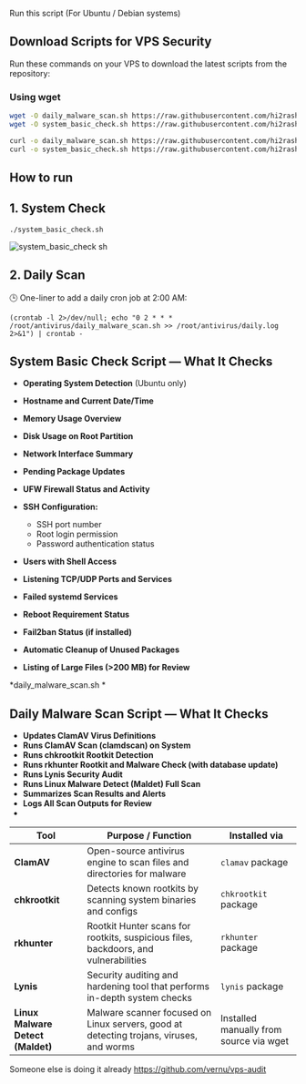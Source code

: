 Run this script (For Ubuntu / Debian systems)

## Download Scripts for VPS Security

Run these commands on your VPS to download the latest scripts from the repository:

### Using wget

```bash
wget -O daily_malware_scan.sh https://raw.githubusercontent.com/hi2rashid/protect_vps/main/daily_malware_scan.sh && chmod +x daily_malware_scan.sh
wget -O system_basic_check.sh https://raw.githubusercontent.com/hi2rashid/protect_vps/main/system_basic_check.sh && chmod +x system_basic_check.sh
```
```bash
curl -o daily_malware_scan.sh https://raw.githubusercontent.com/hi2rashid/protect_vps/main/daily_malware_scan.sh
curl -o system_basic_check.sh https://raw.githubusercontent.com/hi2rashid/protect_vps/main/system_basic_check.sh
```

## How to run


## 1. System Check
```
./system_basic_check.sh
```
![system_basic_check sh](https://github.com/user-attachments/assets/6c8119c5-8273-4276-aa2d-879daa63f8d5)



## 2. Daily Scan


🕒 One-liner to add a daily cron job at 2:00 AM:
```
(crontab -l 2>/dev/null; echo "0 2 * * * /root/antivirus/daily_malware_scan.sh >> /root/antivirus/daily.log 2>&1") | crontab -
```













## System Basic Check Script — What It Checks

* **Operating System Detection** (Ubuntu only)
* **Hostname and Current Date/Time**
* **Memory Usage Overview**
* **Disk Usage on Root Partition**
* **Network Interface Summary**
* **Pending Package Updates**
* **UFW Firewall Status and Activity**
* **SSH Configuration:**

  * SSH port number
  * Root login permission
  * Password authentication status
* **Users with Shell Access**
* **Listening TCP/UDP Ports and Services**
* **Failed systemd Services**
* **Reboot Requirement Status**
* **Fail2ban Status (if installed)**
* **Automatic Cleanup of Unused Packages**
* **Listing of Large Files (>200 MB) for Review**


*daily_malware_scan.sh *
## Daily Malware Scan Script — What It Checks

* **Updates ClamAV Virus Definitions**
* **Runs ClamAV Scan (clamdscan) on System**
* **Runs chkrootkit Rootkit Detection**
* **Runs rkhunter Rootkit and Malware Check (with database update)**
* **Runs Lynis Security Audit**
* **Runs Linux Malware Detect (Maldet) Full Scan**
* **Summarizes Scan Results and Alerts**
* **Logs All Scan Outputs for Review**
* 
| Tool                              | Purpose / Function                                                                      | Installed via                           |
| --------------------------------- | --------------------------------------------------------------------------------------- | --------------------------------------- |
| **ClamAV**                        | Open-source antivirus engine to scan files and directories for malware                  | `clamav` package                        |
| **chkrootkit**                    | Detects known rootkits by scanning system binaries and configs                          | `chkrootkit` package                    |
| **rkhunter**                      | Rootkit Hunter scans for rootkits, suspicious files, backdoors, and vulnerabilities     | `rkhunter` package                      |
| **Lynis**                         | Security auditing and hardening tool that performs in-depth system checks               | `lynis` package                         |
| **Linux Malware Detect (Maldet)** | Malware scanner focused on Linux servers, good at detecting trojans, viruses, and worms | Installed manually from source via wget |



Someone else is doing it already https://github.com/vernu/vps-audit 
